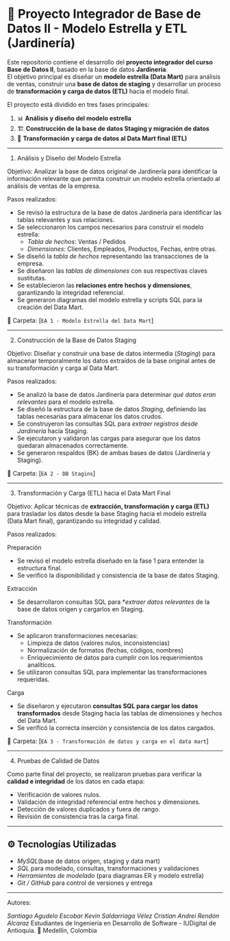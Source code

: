 # 🌿 Proyecto Integrador de Base de Datos II - Modelo Estrella y ETL (Jardinería)

Este repositorio contiene el desarrollo del **proyecto integrador del curso Base de Datos II**, basado en la base de datos **Jardinería**.  
El objetivo principal es diseñar un **modelo estrella (Data Mart)** para análisis de ventas, construir una **base de datos de staging** y desarrollar un proceso de **transformación y carga de datos (ETL)** hacia el modelo final.

El proyecto está dividido en tres fases principales:

1. 📊 **Análisis y diseño del modelo estrella**  
2. 🏗 **Construcción de la base de datos Staging y migración de datos**  
3. 🔄 **Transformación y carga de datos al Data Mart final (ETL)**

---

1. Análisis y Diseño del Modelo Estrella

Objetivo:
Analizar la base de datos original de Jardinería para identificar la información relevante que permita construir un modelo estrella orientado al análisis de ventas de la empresa.

Pasos realizados:
- Se revisó la estructura de la base de datos Jardinería para identificar las tablas relevantes y sus relaciones.
- Se seleccionaron los campos necesarios para construir el modelo estrella:  
  - *Tabla de hechos*: Ventas / Pedidos  
  - *Dimensiones*: Clientes, Empleados, Productos, Fechas, entre otras.
- Se diseñó la *tabla de hechos* representando las transacciones de la empresa.
- Se diseñaron las *tablas de dimensiones* con sus respectivas claves sustitutas.
- Se establecieron las **relaciones entre hechos y dimensiones**, garantizando la integridad referencial.
- Se generaron diagramas del modelo estrella y scripts SQL para la creación del Data Mart.

📂 Carpeta: [`EA 1 - Modelo Estrella del Data Mart`]

---

2. Construcción de la Base de Datos Staging

Objetivo:
Diseñar y construir una base de datos intermedia (*Staging*) para almacenar temporalmente los datos extraídos de la base original antes de su transformación y carga al Data Mart.

Pasos realizados:
- Se analizó la base de datos Jardinería para determinar *qué datos eran relevantes* para el modelo estrella.
- Se diseñó la estructura de la base de datos *Staging*, definiendo las tablas necesarias para almacenar los datos crudos.
- Se construyeron las consultas SQL para *extraer registros desde Jardinería* hacia Staging.
- Se ejecutaron y validaron las cargas para asegurar que los datos quedaran almacenados correctamente.
- Se generaron respaldos (BK) de ambas bases de datos (Jardinería y Staging).

📂 Carpeta: [`EA 2 - DB Stagins`]

---

3. Transformación y Carga (ETL) hacia el Data Mart Final

Objetivo:
Aplicar técnicas de **extracción, transformación y carga (ETL)** para trasladar los datos desde la base Staging hacia el modelo estrella (Data Mart final), garantizando su integridad y calidad.

Pasos realizados:

Preparación
- Se revisó el modelo estrella diseñado en la fase 1 para entender la estructura final.
- Se verificó la disponibilidad y consistencia de la base de datos Staging.

Extracción
- Se desarrollaron consultas SQL para **extraer datos relevantes* de la base de datos origen y cargarlos en Staging.

Transformación
- Se aplicaron transformaciones necesarias:  
  - Limpieza de datos (valores nulos, inconsistencias)  
  - Normalización de formatos (fechas, códigos, nombres)  
  - Enriquecimiento de datos para cumplir con los requerimientos analíticos.  
- Se utilizaron consultas SQL para implementar las transformaciones requeridas.

Carga
- Se diseñaron y ejecutaron **consultas SQL para cargar los datos transformados** desde Staging hacia las tablas de dimensiones y hechos del Data Mart.
- Se verificó la correcta inserción y consistencia de los datos cargados.

📂 Carpeta: [`EA 3 - Transformación de datos y carga en el data mart`]

---

4. Pruebas de Calidad de Datos

Como parte final del proyecto, se realizaron pruebas para verificar la **calidad e integridad** de los datos en cada etapa:

- Verificación de valores nulos.  
- Validación de integridad referencial entre hechos y dimensiones.  
- Detección de valores duplicados y fuera de rango.  
- Revisión de consistencia tras la carga final.

---

## ⚙️ Tecnologías Utilizadas

- *MySQL*(base de datos origen, staging y data mart)  
- *SQL* para modelado, consultas, transformaciones y validaciones  
- *Herramientas de modelado* (para diagramas ER y modelo estrella)  
- *Git / GitHub* para control de versiones y entrega

---

Autores:

*Santiago Agudelo Escobar* 
*Kevin Saldarriaga Vélez*
*Cristian Andrei Rendón Alcaraz*
Estudiantes de Ingeniería en Desarrollo de Software  -  IUDigital de Antioquia.
📍 Medellín, Colombia
